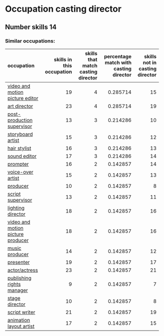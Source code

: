 # Occupation casting director
## Number skills 14
### Similar occupations:
| occupation                                                                |   skills in this occupation |   skills that match casting director |   percentage match with casting director |   skills not in casting director |
|:--------------------------------------------------------------------------|----------------------------:|-------------------------------------:|-----------------------------------------:|---------------------------------:|
| [video and motion picture editor](video_and_motion_picture_editor.md)     |                          19 |                                    4 |                                 0.285714 |                               15 |
| [art director](art_director.md)                                           |                          23 |                                    4 |                                 0.285714 |                               19 |
| [post-production supervisor](post-production_supervisor.md)               |                          13 |                                    3 |                                 0.214286 |                               10 |
| [storyboard artist](storyboard_artist.md)                                 |                          15 |                                    3 |                                 0.214286 |                               12 |
| [hair stylist](hair_stylist.md)                                           |                          16 |                                    3 |                                 0.214286 |                               13 |
| [sound editor](sound_editor.md)                                           |                          17 |                                    3 |                                 0.214286 |                               14 |
| [prompter](prompter.md)                                                   |                          16 |                                    2 |                                 0.142857 |                               14 |
| [voice-over artist](voice-over_artist.md)                                 |                          15 |                                    2 |                                 0.142857 |                               13 |
| [producer](producer.md)                                                   |                          10 |                                    2 |                                 0.142857 |                                8 |
| [script supervisor](script_supervisor.md)                                 |                          13 |                                    2 |                                 0.142857 |                               11 |
| [lighting director](lighting_director.md)                                 |                          18 |                                    2 |                                 0.142857 |                               16 |
| [video and motion picture producer](video_and_motion_picture_producer.md) |                          18 |                                    2 |                                 0.142857 |                               16 |
| [music producer](music_producer.md)                                       |                          14 |                                    2 |                                 0.142857 |                               12 |
| [presenter](presenter.md)                                                 |                          19 |                                    2 |                                 0.142857 |                               17 |
| [actor/actress](actor-actress.md)                                         |                          23 |                                    2 |                                 0.142857 |                               21 |
| [publishing rights manager](publishing_rights_manager.md)                 |                           9 |                                    2 |                                 0.142857 |                                7 |
| [stage director](stage_director.md)                                       |                          10 |                                    2 |                                 0.142857 |                                8 |
| [script writer](script_writer.md)                                         |                          21 |                                    2 |                                 0.142857 |                               19 |
| [animation layout artist](animation_layout_artist.md)                     |                          17 |                                    2 |                                 0.142857 |                               15 |
